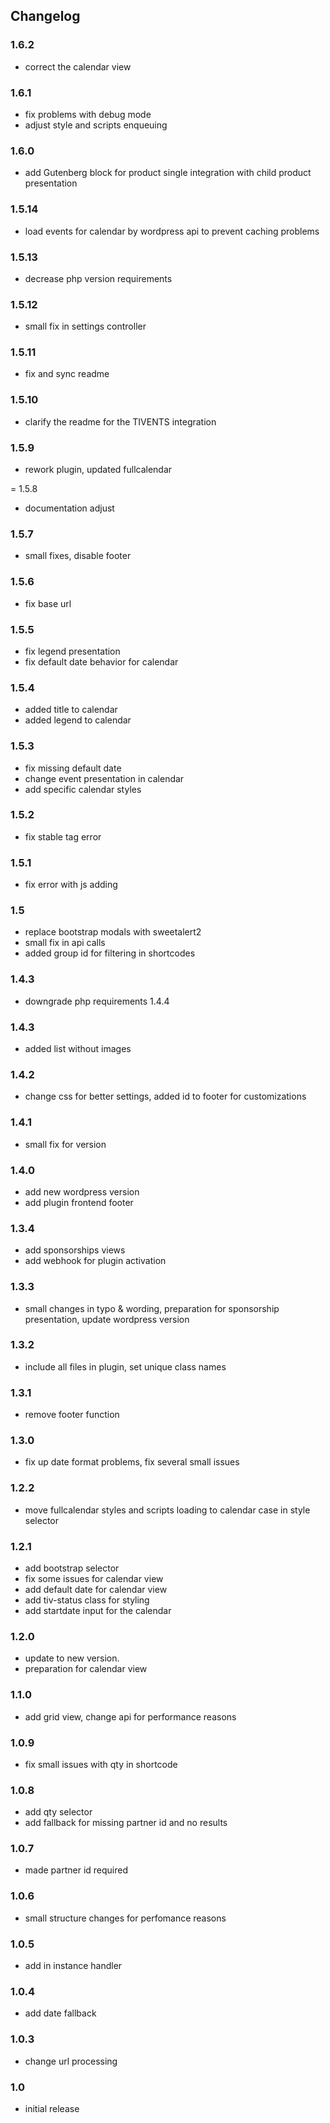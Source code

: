 ## Changelog

### 1.6.2 
* correct the calendar view

### 1.6.1
* fix problems with debug mode
* adjust style and scripts enqueuing

### 1.6.0
* add Gutenberg block for product single integration with child product presentation

### 1.5.14
* load events for calendar by wordpress api to prevent caching problems

### 1.5.13
* decrease php version requirements

### 1.5.12
* small fix in settings controller

### 1.5.11
* fix and sync readme

### 1.5.10
* clarify the readme for the TIVENTS integration

### 1.5.9
* rework plugin, updated fullcalendar

= 1.5.8
* documentation adjust

### 1.5.7
* small fixes, disable footer

### 1.5.6
* fix base url

### 1.5.5
* fix legend presentation
* fix default date behavior for calendar

### 1.5.4
* added title to calendar
* added legend to calendar

### 1.5.3
* fix missing default date
* change event presentation in calendar
* add specific calendar styles

### 1.5.2
* fix stable tag error

### 1.5.1
* fix error with js adding

### 1.5
* replace bootstrap modals with sweetalert2
* small fix in api calls
* added group id for filtering in shortcodes

### 1.4.3
* downgrade php requirements 1.4.4

### 1.4.3
* added list without images

### 1.4.2
* change css for better settings, added id to footer for customizations

### 1.4.1
* small fix for version

### 1.4.0
* add new wordpress version
* add plugin frontend footer

### 1.3.4
* add sponsorships views
* add webhook for plugin activation

### 1.3.3
* small changes in typo & wording, preparation for sponsorship presentation, update wordpress version

### 1.3.2
* include all files in plugin, set unique class names

### 1.3.1
* remove footer function

### 1.3.0
* fix up date format problems, fix several small issues

### 1.2.2
* move fullcalendar styles and scripts loading to calendar case in style selector

### 1.2.1
* add bootstrap selector
* fix some issues for calendar view
* add default date for calendar view
* add tiv-status class for styling
* add startdate input for the calendar

### 1.2.0
* update to new version.
* preparation for calendar view

### 1.1.0
* add grid view, change api for performance reasons

### 1.0.9
* fix small issues with qty in shortcode

### 1.0.8
* add qty selector
* add fallback for missing partner id and no results

### 1.0.7
* made partner id required

### 1.0.6
* small structure changes for perfomance reasons

### 1.0.5
* add in instance handler

### 1.0.4
* add date fallback
### 1.0.3
* change url processing

### 1.0
* initial release
